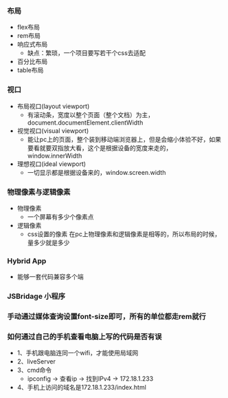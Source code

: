 ### 布局
+ flex布局
+ rem布局
+ 响应式布局
    + 缺点：繁琐，一个项目要写若干个css去适配
+ 百分比布局
+ table布局
### 视口
+ 布局视口(layout viewport)
    + 有滚动条，宽度以整个页面（整个文档）为主，document.documentElement.clientWidth
+ 视觉视口(visual viewport)
    + 能让pc上的页面，整个装到移动端浏览器上，但是会缩小体验不好，如果要看就要双指放大看，这个是根据设备的宽度来走的，window.innerWidth
+ 理想视口(ideal viewport)
    + 一切显示都是根据设备来的，window.screen.width
### 物理像素与逻辑像素
+ 物理像素
    + 一个屏幕有多少个像素点
+ 逻辑像素
    + css设置的像素
在pc上物理像素和逻辑像素是相等的，所以布局的时候，量多少就是多少
### Hybrid  App
+ 能够一套代码兼容多个端
### JSBridage   小程序
### 手动通过媒体查询设置font-size即可，所有的单位都走rem就行
### 如何通过自己的手机查看电脑上写的代码是否有误
+ 1、手机跟电脑连同一个wifi，才能使用局域网
+ 2、liveServer
+ 3、cmd命令  
    + ipconfig -> 查看ip -> 找到IPv4 -> 172.18.1.233
+ 4、手机上访问的域名是172.18.1.233/index.html